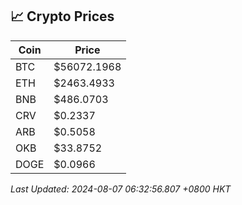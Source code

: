 ## 📈 Crypto Prices

| Coin | Price |
| ---- | ----- |
| BTC | $56072.1968 |
| ETH | $2463.4933 |
| BNB | $486.0703 |
| CRV | $0.2337 |
| ARB | $0.5058 |
| OKB | $33.8752 |
| DOGE | $0.0966 |

_Last Updated: 2024-08-07 06:32:56.807 +0800 HKT_